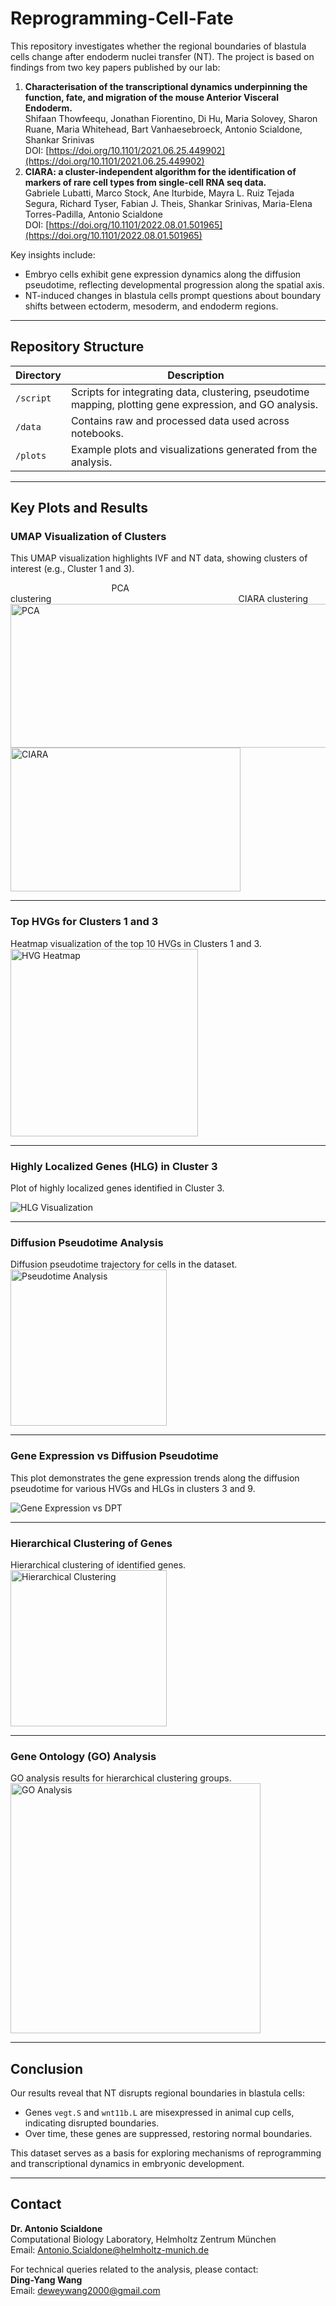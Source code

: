 # Reprogramming-Cell-Fate

This repository investigates whether the regional boundaries of blastula cells change after endoderm nuclei transfer (NT). The project is based on findings from two key papers published by our lab:
1. **Characterisation of the transcriptional dynamics underpinning the function, fate, and migration of the mouse Anterior Visceral Endoderm.**  
   Shifaan Thowfeequ, Jonathan Fiorentino, Di Hu, Maria Solovey, Sharon Ruane, Maria Whitehead, Bart Vanhaesebroeck, Antonio Scialdone, Shankar Srinivas  
   DOI: [https://doi.org/10.1101/2021.06.25.449902](https://doi.org/10.1101/2021.06.25.449902)
2. **CIARA: a cluster-independent algorithm for the identification of markers of rare cell types from single-cell RNA seq data.**  
   Gabriele Lubatti, Marco Stock, Ane Iturbide, Mayra L. Ruiz Tejada Segura, Richard Tyser, Fabian J. Theis, Shankar Srinivas, Maria-Elena Torres-Padilla, Antonio Scialdone  
   DOI: [https://doi.org/10.1101/2022.08.01.501965](https://doi.org/10.1101/2022.08.01.501965)

Key insights include:
- Embryo cells exhibit gene expression dynamics along the diffusion pseudotime, reflecting developmental progression along the spatial axis.
- NT-induced changes in blastula cells prompt questions about boundary shifts between ectoderm, mesoderm, and endoderm regions.
---

## Repository Structure

| Directory      | Description                                      |
|----------------|--------------------------------------------------|
| `/script`      | Scripts for integrating data, clustering, pseudotime mapping, plotting gene expression, and GO analysis. |
| `/data`        | Contains raw and processed data used across notebooks. |
| `/plots`       | Example plots and visualizations generated from the analysis. |

---

## Key Plots and Results

### UMAP Visualization of Clusters
This UMAP visualization highlights IVF and NT data, showing clusters of interest (e.g., Cluster 1 and 3).

&nbsp;&nbsp;&nbsp;&nbsp;&nbsp;&nbsp;&nbsp;&nbsp;&nbsp;&nbsp;&nbsp;&nbsp;&nbsp;&nbsp;&nbsp;&nbsp;&nbsp;&nbsp;&nbsp;&nbsp;&nbsp;&nbsp;&nbsp;&nbsp;&nbsp;&nbsp;&nbsp;&nbsp;&nbsp;&nbsp;&nbsp;&nbsp;&nbsp;&nbsp;&nbsp;&nbsp;&nbsp;&nbsp;&nbsp;&nbsp;&nbsp;PCA clustering&nbsp;&nbsp;&nbsp;&nbsp;&nbsp;&nbsp;&nbsp;&nbsp;&nbsp;&nbsp;&nbsp;&nbsp;&nbsp;&nbsp;&nbsp;&nbsp;&nbsp;&nbsp;&nbsp;&nbsp;&nbsp;&nbsp;&nbsp;&nbsp;&nbsp;&nbsp;&nbsp;&nbsp;&nbsp;&nbsp;&nbsp;&nbsp;&nbsp;&nbsp;&nbsp;&nbsp;&nbsp;&nbsp;&nbsp;&nbsp;&nbsp;&nbsp;&nbsp;&nbsp;&nbsp;&nbsp;&nbsp;&nbsp;&nbsp;&nbsp;&nbsp;&nbsp;&nbsp;&nbsp;&nbsp;&nbsp;&nbsp;&nbsp;&nbsp;&nbsp;&nbsp;&nbsp;&nbsp;&nbsp;&nbsp;&nbsp;&nbsp;&nbsp;&nbsp;&nbsp;&nbsp;&nbsp;&nbsp;&nbsp;&nbsp;&nbsp;CIARA clustering
   <br><img src="./plots/IVF_NT.png" alt="PCA" width="575" height="230"/>  <img src="./plots/cluster1_3.png" alt="CIARA" width="368" height="230"/><br>


---

### Top HVGs for Clusters 1 and 3
Heatmap visualization of the top 10 HVGs in Clusters 1 and 3.
<br><img src="./plots/HVG.png" alt="HVG Heatmap" height="300"/>

---

### Highly Localized Genes (HLG) in Cluster 3
Plot of highly localized genes identified in Cluster 3.

![HLG Visualization](./plots/HLG.png)

---

### Diffusion Pseudotime Analysis
Diffusion pseudotime trajectory for cells in the dataset.
<br><img src="./plots/pseudotime.png" alt="Pseudotime Analysis" height="250"/>

---

### Gene Expression vs Diffusion Pseudotime
This plot demonstrates the gene expression trends along the diffusion pseudotime for various HVGs and HLGs in clusters 3 and 9.

![Gene Expression vs DPT](./plots/GE_vs_DPT.png)

---

### Hierarchical Clustering of Genes
Hierarchical clustering of identified genes.
<br><img src="./plots/Hierarchical.png" alt="Hierarchical Clustering" height="250"/>


---

### Gene Ontology (GO) Analysis
GO analysis results for hierarchical clustering groups.
<br><img src="./plots/GO.png" alt="GO Analysis" height="400"/>

---

## Conclusion
Our results reveal that NT disrupts regional boundaries in blastula cells:
- Genes `vegt.S` and `wnt11b.L` are misexpressed in animal cup cells, indicating disrupted boundaries.
- Over time, these genes are suppressed, restoring normal boundaries.

This dataset serves as a basis for exploring mechanisms of reprogramming and transcriptional dynamics in embryonic development.

---

## Contact

**Dr. Antonio Scialdone**  
Computational Biology Laboratory, Helmholtz Zentrum München  
Email: [Antonio.Scialdone@helmholtz-munich.de](mailto:Antonio.Scialdone@helmholtz-munich.de)  

For technical queries related to the analysis, please contact:  
**Ding-Yang Wang**  
Email: [deweywang2000@gmail.com](mailto:deweywang2000@gmail.com)
